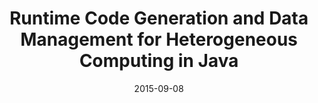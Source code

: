 ---
label: C6
title: "Runtime Code Generation and Data Management for Heterogeneous Computing in Java"
collection: publications
type: "Conference Paper"
date: 2015-09-08
authors: "Juan José Fumero, Toomas Remmelg, Michel Steuwer, and Christophe Dubach"
short-venue: PPPJ
venue: "International Conference on Principles and Practices of Programming on The Java Platform"
venue-url: "http://pppj2015.cs.fit.edu"
proceedings: "Proceedings of the Principles and Practices of Programming on The Java Platform, PPPJ 2015, Melbourne, FL, USA, September 8-11, 2015"
paperurl: '/files/publications/2015/PPPJ-2015.pdf'
dblp: 'conf/pppj/FumeroRSD15'
doi: '2807426.2807428'
google-scholar-url: "https://scholar.google.co.uk/citations?view_op=view_citation&hl=en&user=XdXJRZEAAAAJ&cstart=20&citation_for_view=XdXJRZEAAAAJ:Se3iqnhoufwC"
projects: ['Marawacc']
---